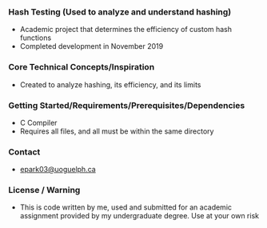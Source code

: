 ### Hash Testing (Used to analyze and understand hashing)

- Academic project that determines the efficiency of custom hash functions
- Completed development in November 2019

### Core Technical Concepts/Inspiration
- Created to analyze hashing, its efficiency, and its limits

### Getting Started/Requirements/Prerequisites/Dependencies
- C Compiler
- Requires all files, and all must be within the same directory

### Contact
- epark03@uoguelph.ca

### License / Warning
- This is code written by me, used and submitted for an academic assignment provided by my undergraduate degree. Use at your own risk
